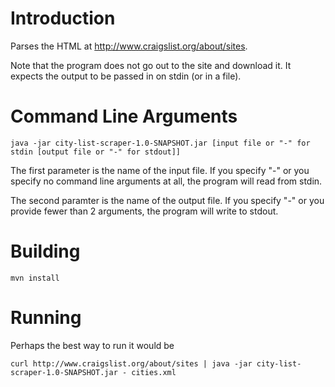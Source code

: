 # Introduction

Parses the HTML at http://www.craigslist.org/about/sites.

Note that the program does not go out to the site and download it.  It expects the output to be passed in on stdin (or in a file).

# Command Line Arguments

    java -jar city-list-scraper-1.0-SNAPSHOT.jar [input file or "-" for stdin [output file or "-" for stdout]]

The first parameter is the name of the input file.  If you specify "-" or you specify no command line arguments at all, the program will read from stdin.

The second paramter is the name of the output file.  If you specify "-" or you provide fewer than 2 arguments, the program will write to stdout.

# Building

    mvn install

# Running

Perhaps the best way to run it would be

    curl http://www.craigslist.org/about/sites | java -jar city-list-scraper-1.0-SNAPSHOT.jar - cities.xml


